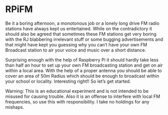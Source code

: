 # RPiFM
Be it a boring afternoon, a monotonous job or a lonely long drive FM radio stations have always kept us entertained. While on the contradictory it should also be agreed that sometimes these FM stations get very boring with the RJ blabbering irrelevant stuff or some bugging advertisements and that might have kept you guessing why you can’t have your own FM Broadcast station to air your voice and music over a short distance.

Surprising enough with the help of Raspberry Pi it should hardly take less than half an hour to set up your own FM broadcasting station and get on air within a local area. With the help of a proper antenna you should be able to cover an area of 50m Radius which should be enough to broadcast within your school or locality. Interesting right!! So let’s get started.

Warning: This is an educational experiment and is not intended to be misused for causing trouble. Also it is an offense to interfere with local FM frequencies, so use this with responsibility. I take no holdings for any mishaps.
